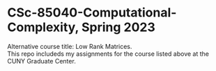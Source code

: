 # CSc-85040-Computational-Complexity, Spring 2023
Alternative course title: Low Rank Matrices. <br />
This repo includeds my assignments for the course listed above at the CUNY Graduate Center.  
